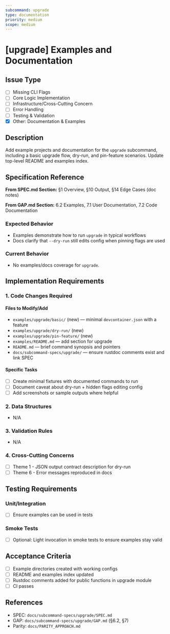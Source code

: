 ```yaml
---
subcommand: upgrade
type: documentation
priority: medium
scope: medium
---
```


# [upgrade] Examples and Documentation

## Issue Type
- [ ] Missing CLI Flags
- [ ] Core Logic Implementation
- [ ] Infrastructure/Cross-Cutting Concern
- [ ] Error Handling
- [ ] Testing & Validation
- [x] Other: Documentation & Examples

## Description
Add example projects and documentation for the `upgrade` subcommand, including a basic upgrade flow, dry-run, and pin-feature scenarios. Update top-level README and examples index.

## Specification Reference

**From SPEC.md Section:** §1 Overview, §10 Output, §14 Edge Cases (doc notes)

**From GAP.md Section:** 6.2 Examples, 7.1 User Documentation, 7.2 Code Documentation

### Expected Behavior
- Examples demonstrate how to run `upgrade` in typical workflows
- Docs clarify that `--dry-run` still edits config when pinning flags are used

### Current Behavior
- No examples/docs coverage for `upgrade`.

## Implementation Requirements

### 1. Code Changes Required

#### Files to Modify/Add
- `examples/upgrade/basic/` (new) — minimal `devcontainer.json` with a feature
- `examples/upgrade/dry-run/` (new)
- `examples/upgrade/pin-feature/` (new)
- `examples/README.md` — add section for upgrade
- `README.md` — brief command synopsis and pointers
- `docs/subcommand-specs/upgrade/` — ensure rustdoc comments exist and link SPEC

#### Specific Tasks
- [ ] Create minimal fixtures with documented commands to run
- [ ] Document caveat about dry-run + hidden flags editing config
- [ ] Add screenshots or sample outputs where helpful

### 2. Data Structures
- N/A

### 3. Validation Rules
- N/A

### 4. Cross-Cutting Concerns
- [ ] Theme 1 - JSON output contract description for dry-run
- [ ] Theme 6 - Error messages reproduced in docs

## Testing Requirements

### Unit/Integration
- [ ] Ensure examples can be used in tests

### Smoke Tests
- [ ] Optional: Light invocation in smoke tests to ensure examples stay valid

## Acceptance Criteria
- [ ] Example directories created with working configs
- [ ] README and examples index updated
- [ ] Rustdoc comments added for public functions in upgrade module
- [ ] CI passes

## References
- SPEC: `docs/subcommand-specs/upgrade/SPEC.md`
- GAP: `docs/subcommand-specs/upgrade/GAP.md` (§6.2, §7)
- Parity: `docs/PARITY_APPROACH.md`
